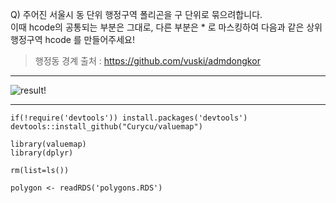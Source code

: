 Q) 주어진 서울시 동 단위 행정구역 폴리곤을 구 단위로 묶으려합니다.  
이때 hcode의 공통되는 부분은 그대로, 다른 부분은 * 로 마스킹하여 다음과 같은 상위 행정구역 hcode 를 만들어주세요!  
  
> 행정동 경계 출처 : https://github.com/vuski/admdongkor

---
  
![result!](summarise_commons_result.PNG) 

---
  
```{r}
if(!require('devtools')) install.packages('devtools')
devtools::install_github("Curycu/valuemap")

library(valuemap)
library(dplyr)

rm(list=ls())

polygon <- readRDS('polygons.RDS')
```